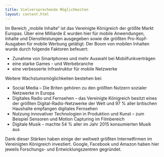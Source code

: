 ```yaml
---
title: Vielversprechende Möglichkeiten 
layout: content.html
---
```


Im Bereich „mobile Inhalte“ ist das Vereinigte Königreich der größte Markt Europas. Über eine Milliarde £ wurden hier für mobile Anwendungen, Inhalte und Dienstleistungen ausgegeben sowie die größten Pro-Kopf-Ausgaben für mobile Werbung getätigt. Der Boom von mobilen Inhalten wurde durch folgende Faktoren befeuert:

-	Zunahme von Smartphones und mehr Auswahl bei Mobilfunkverträgen
-	eine starke Games - und Werbebranche
-	eine verbesserte Infrastruktur für mobile Netzwerke

Weitere Wachstumsmöglichkeiten bestehen bei:

-	Social Media – Die Briten gehören zu den größten Nutzern sozialer Netzwerke in Europa
-	Digitales Radio und Fernsehen – das Vereinigte Königreich besitzt eines der größten Digital-Radio-Netzwerke der Welt und 97 % aller britischen Haushalte empfangen digitales Fernsehen
-	Nutzung innovativer Technologien in Produktion und Kunst – zum Beispiel Sensoren und Motion Capturing im Filmbereich
-	Digitale Musik – machte 54 % aller im Jahr 2015 konsumierten Musik aus

Dank dieser Stärken haben einige der weltweit größten Internetfirmen im Vereinigten Königreich investiert. Google, Facebook und Amazon haben hier jeweils Forschungs- und Entwicklungszentren gegründet.
